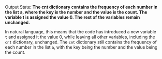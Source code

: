 Output State: **The cnt dictionary contains the frequency of each number in the list a, where the key is the number and the value is the count. The variable t is assigned the value 0. The rest of the variables remain unchanged.**

In natural language, this means that the code has introduced a new variable `t` and assigned it the value 0, while leaving all other variables, including the `cnt` dictionary, unchanged. The `cnt` dictionary still contains the frequency of each number in the list `a`, with the key being the number and the value being the count.
